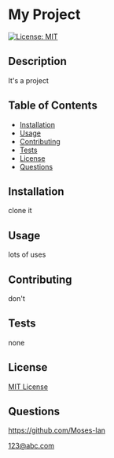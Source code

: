 # My Project

[![License: MIT](https://img.shields.io/badge/License-MIT-yellow.svg)](https://opensource.org/licenses/MIT)

## Description

It's a project

## Table of Contents

- [Installation](#installation)
- [Usage](#usage)
- [Contributing](#contributing)
- [Tests](#tests)
- [License](#license)
- [Questions](#questions)

## Installation

clone it

## Usage

lots of uses

## Contributing

don't

## Tests

none

## License

[MIT License](https://opensource.org/licenses/MIT)

## Questions

<https://github.com/Moses-Ian>

<123@abc.com>
